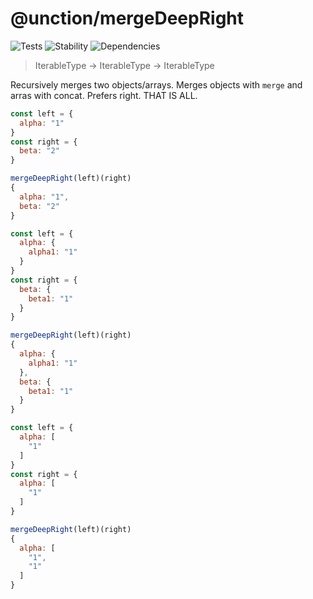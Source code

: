 # @unction/mergeDeepRight


![Tests][BADGE_TRAVIS]
![Stability][BADGE_STABILITY]
![Dependencies][BADGE_DEPENDENCY]

> IterableType -> IterableType -> IterableType

Recursively merges two objects/arrays. Merges objects with `merge` and arras with concat. Prefers right. THAT IS ALL.

``` javascript
const left = {
  alpha: "1"
}
const right = {
  beta: "2"
}

mergeDeepRight(left)(right)
{
  alpha: "1",
  beta: "2"
}
```

``` javascript
const left = {
  alpha: {
    alpha1: "1"
  }
}
const right = {
  beta: {
    beta1: "1"
  }
}

mergeDeepRight(left)(right)
{
  alpha: {
    alpha1: "1"
  },
  beta: {
    beta1: "1"
  }
}
```

``` javascript
const left = {
  alpha: [
    "1"
  ]
}
const right = {
  alpha: [
    "1"
  ]
}

mergeDeepRight(left)(right)
{
  alpha: [
    "1",
    "1"
  ]
}
```

[BADGE_TRAVIS]: https://img.shields.io/travis/unctionjs/mergeDeepRight.svg?maxAge=2592000&style=flat-square

[BADGE_STABILITY]: https://img.shields.io/badge/stability-strong-green.svg?maxAge=2592000&style=flat-square
[BADGE_DEPENDENCY]: https://img.shields.io/david/unctionjs/mergeDeepRight.svg?maxAge=2592000&style=flat-square
